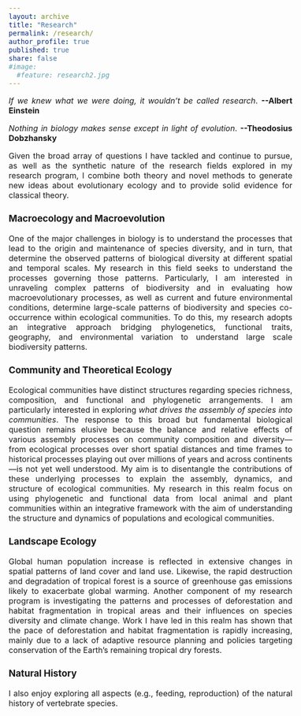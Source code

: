 ```yaml
---
layout: archive
title: "Research"
permalink: /research/
author_profile: true
published: true
share: false
#image: 
  #feature: research2.jpg
---
```


<style type="text/css">
  body{
  font-size: 12pt;
}
</style>
<style> body {text-align: justify} </style>

_If we knew what we were doing, it wouldn’t be called research_. __--Albert Einstein__

_Nothing in biology makes sense except in light of evolution_. __--Theodosius Dobzhansky__

Given the broad array of questions I have tackled and continue to pursue, as well as the synthetic nature of the research fields explored in my research program, I combine both theory and novel methods to generate new ideas about evolutionary ecology and to provide solid evidence for classical theory.

### Macroecology and Macroevolution

One of the major challenges in biology is to understand the processes that lead to the origin and maintenance of species diversity, and in turn, that determine the observed patterns of biological diversity at different spatial and temporal scales. My research in this field seeks to understand the processes governing those patterns. Particularly, I am interested in unraveling complex patterns of biodiversity and in evaluating how macroevolutionary processes, as well as current and future environmental conditions, determine large-scale patterns of biodiversity and species co-occurrence within ecological communities. To do this, my research adopts an integrative approach bridging phylogenetics, functional traits, geography, and environmental variation to understand large scale biodiversity patterns. 

### Community and Theoretical Ecology

Ecological communities have distinct structures regarding species richness, composition, and functional and phylogenetic arrangements. I am particularly interested in exploring _what drives the assembly of species into communities_. The response to this broad but fundamental biological question remains elusive because the balance and relative effects of various assembly processes on community composition and diversity—from ecological processes over short spatial distances and time frames to historical processes playing out over millions of years and across continents—is not yet well understood. My aim is to disentangle the contributions of these underlying processes to explain the assembly, dynamics, and structure of ecological communities. 
My research in this realm focus on using phylogenetic and functional data from local animal and plant communities within an integrative framework with the aim of understanding the structure and dynamics of populations and ecological communities. 

### Landscape Ecology

Global human population increase is reflected in extensive changes in spatial patterns of land cover and land use. Likewise, the rapid destruction and degradation of tropical forest is a source of greenhouse gas emissions likely to exacerbate global warming. Another component of my research program is investigating the patterns and processes of deforestation and habitat fragmentation in tropical areas and their influences on species diversity and climate change. Work I have led in this realm has shown that the pace of deforestation and habitat fragmentation is rapidly increasing, mainly due to a lack of adaptive resource planning and policies targeting conservation of the Earth’s remaining tropical dry forests.

### Natural History

I also enjoy exploring all aspects (e.g., feeding, reproduction) of the natural history of vertebrate species.
